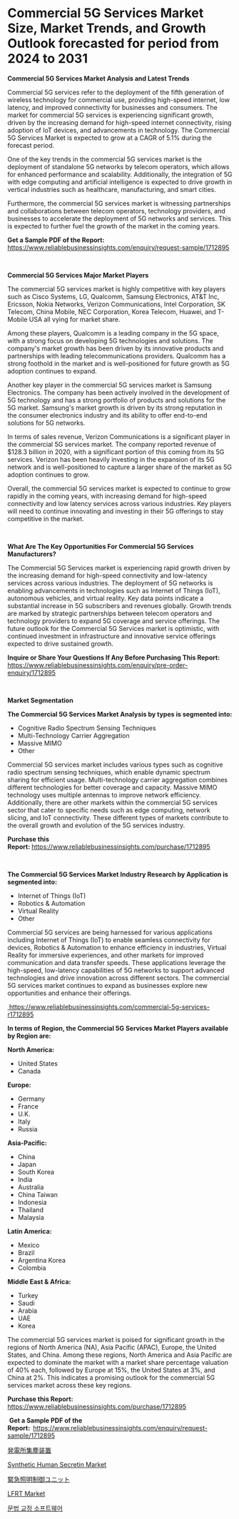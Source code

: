 <p><h1>Commercial 5G Services Market Size, Market Trends, and Growth Outlook forecasted for period from 2024 to 2031</h1></p><p><strong>Commercial 5G Services Market Analysis and Latest Trends</strong></p>
<p><p>Commercial 5G services refer to the deployment of the fifth generation of wireless technology for commercial use, providing high-speed internet, low latency, and improved connectivity for businesses and consumers. The market for commercial 5G services is experiencing significant growth, driven by the increasing demand for high-speed internet connectivity, rising adoption of IoT devices, and advancements in technology. The Commercial 5G Services Market is expected to grow at a CAGR of 5.1% during the forecast period.</p><p>One of the key trends in the commercial 5G services market is the deployment of standalone 5G networks by telecom operators, which allows for enhanced performance and scalability. Additionally, the integration of 5G with edge computing and artificial intelligence is expected to drive growth in vertical industries such as healthcare, manufacturing, and smart cities.</p><p>Furthermore, the commercial 5G services market is witnessing partnerships and collaborations between telecom operators, technology providers, and businesses to accelerate the deployment of 5G networks and services. This is expected to further fuel the growth of the market in the coming years.</p></p>
<p><strong>Get a Sample PDF of the Report:&nbsp;</strong> <a href="https://www.reliablebusinessinsights.com/enquiry/request-sample/1712895">https://www.reliablebusinessinsights.com/enquiry/request-sample/1712895</a></p>
<p>&nbsp;</p>
<p><strong>Commercial 5G Services Major Market Players</strong></p>
<p><p>The commercial 5G services market is highly competitive with key players such as Cisco Systems, LG, Qualcomm, Samsung Electronics, AT&T Inc, Ericsson, Nokia Networks, Verizon Communications, Intel Corporation, SK Telecom, China Mobile, NEC Corporation, Korea Telecom, Huawei, and T-Mobile USA all vying for market share. </p><p>Among these players, Qualcomm is a leading company in the 5G space, with a strong focus on developing 5G technologies and solutions. The company's market growth has been driven by its innovative products and partnerships with leading telecommunications providers. Qualcomm has a strong foothold in the market and is well-positioned for future growth as 5G adoption continues to expand.</p><p>Another key player in the commercial 5G services market is Samsung Electronics. The company has been actively involved in the development of 5G technology and has a strong portfolio of products and solutions for the 5G market. Samsung's market growth is driven by its strong reputation in the consumer electronics industry and its ability to offer end-to-end solutions for 5G networks.</p><p>In terms of sales revenue, Verizon Communications is a significant player in the commercial 5G services market. The company reported revenue of $128.3 billion in 2020, with a significant portion of this coming from its 5G services. Verizon has been heavily investing in the expansion of its 5G network and is well-positioned to capture a larger share of the market as 5G adoption continues to grow.</p><p>Overall, the commercial 5G services market is expected to continue to grow rapidly in the coming years, with increasing demand for high-speed connectivity and low latency services across various industries. Key players will need to continue innovating and investing in their 5G offerings to stay competitive in the market.</p></p>
<p>&nbsp;</p>
<p><strong>What Are The Key Opportunities For Commercial 5G Services Manufacturers?</strong></p>
<p><p>The Commercial 5G Services market is experiencing rapid growth driven by the increasing demand for high-speed connectivity and low-latency services across various industries. The deployment of 5G networks is enabling advancements in technologies such as Internet of Things (IoT), autonomous vehicles, and virtual reality. Key data points indicate a substantial increase in 5G subscribers and revenues globally. Growth trends are marked by strategic partnerships between telecom operators and technology providers to expand 5G coverage and service offerings. The future outlook for the Commercial 5G Services market is optimistic, with continued investment in infrastructure and innovative service offerings expected to drive sustained growth.</p></p>
<p><strong>Inquire or Share Your Questions If Any Before Purchasing This Report:</strong> <a href="https://www.reliablebusinessinsights.com/enquiry/pre-order-enquiry/1712895">https://www.reliablebusinessinsights.com/enquiry/pre-order-enquiry/1712895</a></p>
<p>&nbsp;</p>
<p><strong>Market Segmentation</strong></p>
<p><strong>The Commercial 5G Services Market Analysis by types is segmented into:</strong></p>
<p><ul><li>Cognitive Radio Spectrum Sensing Techniques</li><li>Multi-Technology Carrier Aggregation</li><li>Massive MIMO</li><li>Other</li></ul></p>
<p><p>Commercial 5G services market includes various types such as cognitive radio spectrum sensing techniques, which enable dynamic spectrum sharing for efficient usage. Multi-technology carrier aggregation combines different technologies for better coverage and capacity. Massive MIMO technology uses multiple antennas to improve network efficiency. Additionally, there are other markets within the commercial 5G services sector that cater to specific needs such as edge computing, network slicing, and IoT connectivity. These different types of markets contribute to the overall growth and evolution of the 5G services industry.</p></p>
<p><strong>Purchase this Report:&nbsp;</strong><a href="https://www.reliablebusinessinsights.com/purchase/1712895">https://www.reliablebusinessinsights.com/purchase/1712895</a></p>
<p>&nbsp;</p>
<p><strong>The Commercial 5G Services Market Industry Research by Application is segmented into:</strong></p>
<p><ul><li>Internet of Things (IoT)</li><li>Robotics & Automation</li><li>Virtual Reality</li><li>Other</li></ul></p>
<p><p>Commercial 5G services are being harnessed for various applications including Internet of Things (IoT) to enable seamless connectivity for devices, Robotics & Automation to enhance efficiency in industries, Virtual Reality for immersive experiences, and other markets for improved communication and data transfer speeds. These applications leverage the high-speed, low-latency capabilities of 5G networks to support advanced technologies and drive innovation across different sectors. The commercial 5G services market continues to expand as businesses explore new opportunities and enhance their offerings.</p></p>
<p><a href="https://www.reliablebusinessinsights.com/commercial-5g-services-r1712895">&nbsp;https://www.reliablebusinessinsights.com/commercial-5g-services-r1712895</a></p>
<p><strong>In terms of Region, the Commercial 5G Services Market Players available by Region are:</strong></p>
<p>
    <p> <strong> North America: </strong>
        <ul>
            <li>United States</li>
            <li>Canada</li>
        </ul>
        </p> 
    <p> <strong> Europe: </strong>
        <ul>
            <li>Germany</li>
            <li>France</li>
            <li>U.K.</li>
            <li>Italy</li>
            <li>Russia</li>
        </ul>
        </p> 
    <p> <strong> Asia-Pacific: </strong>
        <ul>
            <li>China</li>
            <li>Japan</li>
            <li>South Korea</li>
            <li>India</li>
            <li>Australia</li>
            <li>China Taiwan</li>
            <li>Indonesia</li>
            <li>Thailand</li>
            <li>Malaysia</li>
        </ul>
        </p> 
    <p> <strong> Latin America: </strong>
        <ul>
            <li>Mexico</li>
            <li>Brazil</li>
            <li>Argentina Korea</li>
            <li>Colombia</li>
        </ul>
        </p> 
    <p> <strong> Middle East & Africa: </strong>
        <ul>
            <li>Turkey</li>
            <li>Saudi</li>
            <li>Arabia</li>
            <li>UAE</li>
            <li>Korea</li>
        </ul>
    </p>
    </p>
<p><p>The commercial 5G services market is poised for significant growth in the regions of North America (NA), Asia Pacific (APAC), Europe, the United States, and China. Among these regions, North America and Asia Pacific are expected to dominate the market with a market share percentage valuation of 40% each, followed by Europe at 15%, the United States at 3%, and China at 2%. This indicates a promising outlook for the commercial 5G services market across these key regions.</p></p>
<p><strong>Purchase this Report: </strong><a href="https://www.reliablebusinessinsights.com/purchase/1712895">https://www.reliablebusinessinsights.com/purchase/1712895</a></p>
<p>&nbsp;<strong>Get a Sample PDF of the Report:&nbsp;&nbsp;</strong><a href="https://www.reliablebusinessinsights.com/enquiry/request-sample/1712895">https://www.reliablebusinessinsights.com/enquiry/request-sample/1712895</a></p>
<p><strong></strong></p>
<p><p><a href="https://github.com/LeoraEber/Market-Research-Report-List-1/blob/main/9927008112666.md">発電所集塵装置</a></p><p><a href="https://github.com/Valeridd446677/Market-Research-Report-List-1/blob/main/synthetic-human-secretin-market.md">Synthetic Human Secretin Market</a></p><p><a href="https://medium.com/@charityrice70/%E7%B7%8A%E6%80%A5%E7%85%A7%E6%98%8E%E5%88%B6%E5%BE%A1%E8%A3%85%E7%BD%AE%E3%81%AE%E5%B8%82%E5%A0%B4%E3%82%B7%E3%82%A7%E3%82%A2%E9%80%B2%E5%8C%96%E3%81%A8%E5%B8%82%E5%A0%B4%E6%88%90%E9%95%B7%E3%83%88%E3%83%AC%E3%83%B3%E3%83%892024%E5%B9%B4-2031%E5%B9%B4-d830611bd7d1">緊急照明制御ユニット</a></p><p><a href="https://github.com/mabutironaldo/Market-Research-Report-List-4/blob/main/lfrt-market.md">LFRT Market</a></p><p><a href="https://github.com/Howaoole34545/Market-Research-Report-List-2/blob/main/6288972110603.md">문법 교정 소프트웨어</a></p></p>